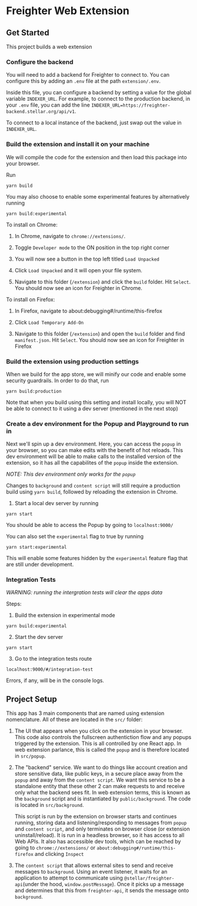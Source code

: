 # Freighter Web Extension

## Get Started

This project builds a web extension

### Configure the backend

You will need to add a backend for Freighter to connect to. You can configure
this by adding an `.env` file at the path `extension/.env`.

Inside this file, you can configure a backend by setting a value for the global
variable `INDEXER_URL`. For example, to connect to the production backend, in
your `.env` file, you can add the line
`INDEXER_URL=https://freighter-backend.stellar.org/api/v1`.

To connect to a local instance of the backend, just swap out the value in
`INDEXER_URL`.

### Build the extension and install it on your machine

We will compile the code for the extension and then load this package into your
browser.

Run

```
yarn build
```

You may also choose to enable some experimental features by alternatively
running

```
yarn build:experimental
```

To install on Chrome:

1. In Chrome, navigate to `chrome://extensions/`.

2. Toggle `Developer mode` to the ON position in the top right corner

3. You will now see a button in the top left titled `Load Unpacked`

4. Click `Load Unpacked` and it will open your file system.

5. Navigate to this folder (`/extension`) and click the `build` folder. Hit
   `Select`. You should now see an icon for Freighter in Chrome.

To install on Firefox:

1. In Firefox, navigate to about:debugging#/runtime/this-firefox

2. Click `Load Temporary Add-On`

3. Navigate to this folder (`/extension`) and open the `build` folder and find
   `manifest.json`. Hit `Select`. You should now see an icon for Freighter in
   Firefox

### Build the extension using production settings

When we build for the app store, we will minify our code and enable some
security guardrails. In order to do that, run

```
yarn build:production
```

Note that when you build using this setting and install locally, you will NOT be
able to connect to it using a dev server (mentioned in the next stop)

### Create a dev environment for the Popup and Playground to run in

Next we'll spin up a dev environment. Here, you can access the `popup` in your
browser, so you can make edits with the benefit of hot reloads. This dev
environment will be able to make calls to the installed version of the
extension, so it has all the capabilites of the `popup` inside the extension.

_NOTE: This dev environment only works for the `popup`_

Changes to `background` and `content script` will still require a production
build using `yarn build`, followed by reloading the extension in Chrome.

1. Start a local dev server by running

```
yarn start
```

You should be able to access the Popup by going to `localhost:9000/`

You can also set the `experimental` flag to true by running

```
yarn start:experimental
```

This will enable some features hidden by the `experimental` feature flag that
are still under development.

### Integration Tests

_WARNING: running the intergration tests will clear the apps data_

Steps:

1. Build the extension in experimental mode

```
yarn build:experimental
```

2. Start the dev server

```
yarn start
```

3. Go to the integration tests route

```
localhost:9000/#/integration-test
```

Errors, if any, will be in the console logs.

## Project Setup

This app has 3 main components that are named using extension nomenclature. All
of these are located in the `src/` folder:

1. The UI that appears when you click on the extension in your browser. This
   code also controls the fullscreen authentiction flow and any popups triggered
   by the extension. This is all controlled by one React app. In web extension
   parlance, this is called the `popup` and is therefore located in `src/popup`.

2. The "backend" service. We want to do things like account creation and store
   sensitive data, like public keys, in a secure place away from the `popup` and
   away from the `content script`. We want this service to be a standalone
   entity that these other 2 can make requests to and receive only what the
   backend sees fit. In web extension terms, this is known as the `background`
   script and is instantiated by `public/background`. The code is located in
   `src/background`.

   This script is run by the extension on browser starts and continues running,
   storing data and listening/responding to messages from `popup` and
   `content script`, and only terminates on browser close (or extension
   uninstall/reload). It is run in a headless browser, so it has access to all
   Web APIs. It also has accessible dev tools, which can be reached by going to
   `chrome://extensions/` or `about:debugging#/runtime/this-firefox` and
   clicking `Inspect`

3. The `content script` that allows external sites to send and receive messages
   to `background`. Using an event listener, it waits for an application to
   attempt to communicate using `@stellar/freighter-api`(under the hood,
   `window.postMessage`). Once it picks up a message and determines that this
   from `freighter-api`, it sends the message onto `background`.
